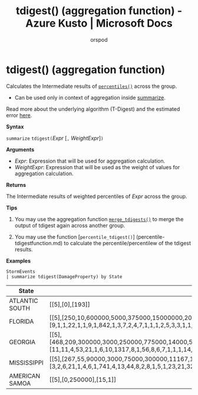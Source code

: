 ﻿---
title: tdigest() (aggregation function) - Azure Kusto | Microsoft Docs
description: This article describes tdigest() (aggregation function) in Azure Kusto.
author: orspod
ms.author: v-orspod
ms.reviewer: mblythe
ms.service: kusto
ms.topic: reference
ms.date: 09/24/2018
---
# tdigest() (aggregation function)

Calculates the Intermediate results of [`percentiles()`](percentiles-aggfunction.md) across the group. 

* Can be used only in context of aggregation inside [summarize](summarizeoperator.md).

Read more about the underlying algorithm (T-Digest) and the estimated error [here](percentiles-aggfunction.md#estimation-error-in-percentiles).

**Syntax**

`summarize` `tdigest(`*Expr* [`,` *WeightExpr*]`)`

**Arguments**

* *Expr*: Expression that will be used for aggregation calculation. 
* *WeightExpr*: Expression that will be used as the weight of values for aggregation calculation.

	
**Returns**

The Intermediate results of weighted percentiles of *Expr* across the group.
 
 
**Tips**

1) You may use the aggregation function [`merge_tdigests()`](merge-tdigests-aggfunction.md) to merge the output of tdigest again across another group.

2) You may use the function [`percentile_tdigest()`] (percentile-tdigestfunction.md) to calculate the percentile/percentilew of the tdigest results.

**Examples**

```kusto
StormEvents
| summarize tdigest(DamageProperty) by State
```

|State|tdigest_DamageProperty|
|---|---|
|ATLANTIC SOUTH|[[5],[0],[193]]|
|FLORIDA|[[5],[250,10,600000,5000,375000,15000000,20000,6000000,0,110000,150000,500,12000,30000,15000,46000000,7000000,6200000,200000,40000,8000,52000000,62000000,1200000,130000,1500000,4000000,7000,250000,875000,3000,100000,10600000,300000,1000000,25000,75000,2000,60000,10000,170000,350000,50000,1000,16000,80000,2500,400000],[9,1,1,22,1,1,9,1,842,1,3,7,2,4,7,1,1,1,2,5,3,3,1,1,1,1,2,2,1,1,9,7,1,1,2,5,2,9,2,27,1,1,7,27,1,1,1,1]]|
|GEORGIA|[[5],[468,209,300000,3000,250000,775000,14000,500000,0,75000,4500000,500,6928,22767,9714,800000,700000,600000,150000,25000,5000,1600000,1250000,2700000,1500000,2250000,400000,4000,175000,325000,2500,73750,750000,1400000,350000,28000000,39000,1500,35000,6455,140000,225000,30000,1000,110000000,21700000,2000,275000,200000,100000,1000000,2600000,370000,2100000,355000,117500,50000,20100,10000],[11,11,4,53,21,1,6,10,1317,8,1,56,8,6,7,1,1,1,14,29,69,1,2,1,1,1,3,14,5,1,3,4,4,1,4,1,5,14,3,5,2,1,9,96,1,1,72,1,10,17,3,1,1,1,1,2,21,4,31]]|
|MISSISSIPPI|[[5],[267,55,90000,3000,75000,300000,11167,160000,0,32000,40000,1000,7000,13000,8000,400000,200000,180000,50000,15000,5000,700000,500000,120000,650000,1000000,150000,4000,60000,100000,2500,30000,250000,600000,110000,12000,20000,1500,17000,6000,45000,70000,15250,1219,10000,25000,2000,80000,65000,35000,450000,1200000,130000,750000],[3,2,6,21,1,4,6,1,741,4,13,44,8,2,8,1,5,1,23,21,32,1,3,1,1,1,5,18,17,4,1,14,2,4,4,16,13,10,4,9,2,10,4,8,31,17,51,13,1,1,1,2,1,1]]|
|AMERICAN SAMOA|[[5],[0,250000],[15,1]]|
